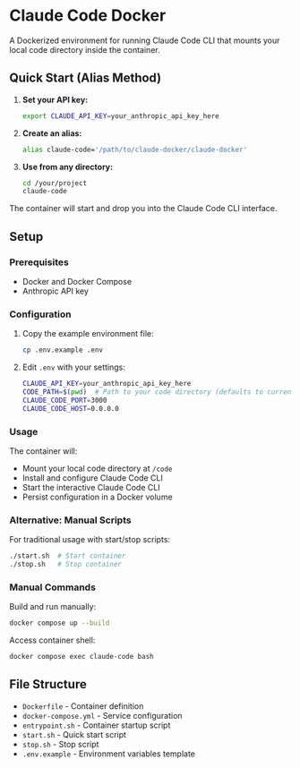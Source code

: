 # Claude Code Docker

A Dockerized environment for running Claude Code CLI that mounts your local code directory inside the container.

## Quick Start (Alias Method)

1. **Set your API key:**
   ```bash
   export CLAUDE_API_KEY=your_anthropic_api_key_here
   ```

2. **Create an alias:**
   ```bash
   alias claude-code='/path/to/claude-docker/claude-docker'
   ```

3. **Use from any directory:**
   ```bash
   cd /your/project
   claude-code
   ```

The container will start and drop you into the Claude Code CLI interface.

## Setup

### Prerequisites
- Docker and Docker Compose
- Anthropic API key

### Configuration

1. Copy the example environment file:
   ```bash
   cp .env.example .env
   ```

2. Edit `.env` with your settings:
   ```bash
   CLAUDE_API_KEY=your_anthropic_api_key_here
   CODE_PATH=$(pwd)  # Path to your code directory (defaults to current directory)
   CLAUDE_CODE_PORT=3000
   CLAUDE_CODE_HOST=0.0.0.0
   ```

### Usage

The container will:
- Mount your local code directory at `/code`
- Install and configure Claude Code CLI
- Start the interactive Claude Code CLI
- Persist configuration in a Docker volume

### Alternative: Manual Scripts

For traditional usage with start/stop scripts:
```bash
./start.sh  # Start container
./stop.sh   # Stop container
```

### Manual Commands

Build and run manually:
```bash
docker compose up --build
```

Access container shell:
```bash
docker compose exec claude-code bash
```

## File Structure

- `Dockerfile` - Container definition
- `docker-compose.yml` - Service configuration
- `entrypoint.sh` - Container startup script
- `start.sh` - Quick start script
- `stop.sh` - Stop script
- `.env.example` - Environment variables template